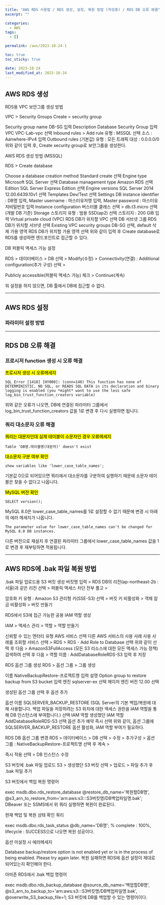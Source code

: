 ```yaml
---
title: "AWS RDS 사용법 / RDS 생성, 설정, 복원 방법 (작성중) / RDS DB 오류 해결"
excerpt: ""

categories:
  - AWS
tags:
  - []

permalink: /aws/2023-10-24-1

toc: true
toc_sticky: true

date: 2023-10-24
last_modified_at: 2023-10-24
---
```


## AWS RDS 생성

RDS용 VPC 보안그룹 생성 방법

VPC > Security Groups Create > security group

Security group name	DB-SG 입력
Description	Database Security Group 입력
VPC	VPC-Lab-vpc 선택
Inbound rules > Add rule	유형 : MSSQL 선택
소스 : Aanwhere-IPv4 입력
Outbound rules (기본값)	유형 : 모든 트래픽
대상 : 0.0.0.0/0
위와 같이 입력 후, Create security group로 보안그룹을 생성한다.



AWS RDS 생성 방법 (MSSQL)

RDS > Create database

Choose a database creation method	Standard create 선택
Engine type	Microsoft SQL Server 선택
Database management type	Amazon RDS 선택
Edition	SQL Server Express Edition 선택
Engine versions	SQL Server 2014 12.00.6439.10v1 선택
Templates	Dev/Test 선택
Settings	DB instance identifier : DB명 입력,
Master username : 마스터유저명 입력,
Master password : 마스터유저비밀번호 입력
Instance configuration	버스터블 클래스 선택 > db.t3.micro 선택 (개발 DB 기준)
Storage	스토리지 유형 : 범용 SSD(ap2) 선택
스토리지 : 200 GiB 입력
Virtual private cloud (VPC)	RDS DB가 위치할 VPC 선택
DB 서브넷 그룹	RDS DB가 위치할 서브넷 선택
Existing VPC security groups	DB-SG 선택, default 삭제
가용 영역	RDS DB가 위치할 가용 영역 선택
위와 같이 입력 후 Create database로 RDS를 생성하면 엔드포인트로 접근할 수 있다.



DB 퍼블릭 액세스 가능 설정

RDS > 데이터베이스 > DB 선택 > Modify(수정) > Connectivity(연결) : Additional configuration(추가 구성) 선택 >

Publicly accessible(퍼블릭 액세스 가능) 체크 > Continue(계속)

위 설정을 하지 않으면, DB 툴에서 DB에 접근할 수 없다.

---

## AWS RDS 설정

### 파라미터 설정 방법






---

## RDS DB 오류 해결

### 프로시저 function 생성 시 오류 해결

<mark>프로시저 생성 시 오류메세지</mark>
```
SQL Error [1418] [HY000]: (conn=140) This function has none of DETERMINISTIC, NO SQL, or READS SQL DATA in its declaration and binary logging is enabled (you *might* want to use the less safe log_bin_trust_function_creators variable)
```
위와 같은 오류가 나오면, DB에 연결된 파라미터 그룹에서 log_bin_trust_function_creators 값을 1로 변경 후 다시 실행하면 됩니다.

### 쿼리 대소문자 오류 해결
<mark>쿼리는 대문자인데 실제 테이블이 소문자인 경우 오류메세지</mark>
```
Table 'DB명.테이블명(대문자)' doesn't exist
```

<mark>대소문자 구분 여부 확인</mark>
```
show variables like 'lower_case_table_names';
```
기본값 0으로 되어있으면 쿼리에서 대소문자를 구분하여 실행하기 때문에 소문자 테이블은 찾을 수 없다고 나옵니다.

<mark>MySQL 버전 확인</mark>
```
SELECT version();
```
MySQL 8.0은 lower_case_table_names를 1로 설정할 수 없기 때문에 변경 시 아래의 에러 메세지가 나옵니다.
```
The parameter value for lower_case_table_names can't be changed for MySQL 8.0 DB instances.
```
다른 버전으로 재설치 후 연결된 파라미터 그룹에서 lower_case_table_names 값을 1로 변경 후 재부팅하면 적용됩니다.

---

## AWS RDS에 .bak 파일 복원 방법

.bak 파일 업로드용 S3 버킷 생성
버킷명 입력 > RDS DB의 리전(ap-northeast-2b : 서울)과 같은 리전 선택 > 퍼블릭 액세스 차단 전부 풀고 >

암호화 키 유형 : Amazon S3 관리형 키(SSE-S3) 선택 > 버킷 키 비활성화 >  객체 잠금 비활성화 > 버킷 만들기


RDS에서 S3에 접근 가능한 공용 IAM 역할 생성

IAM > 액세스 관리 > 역할 > 역할 만들기

신뢰할 수 있는 엔터티 유형	AWS 서비스 선택
다른 AWS 서비스의 사용 사례	사용 사례를 조회할 서비스 선택 > RDS > RDS - Add Role to Database 선택
위와 같이 선택 후 다음 > AmazonS3FullAccess (모든 S3 리소스에 대한 모든 액세스 가능 정책) 검색하여 선택 후 다음 >
역할 이름 : AddDatabaseRoleRDS-S3 입력 후 저장

RDS 옵션 그룹 생성
RDS > 옵션 그룹 > 그룹 생성

이름	NativeBackupRestore-프로젝트명 입력
설명	Option group to restore backup from S3 bucket 입력
엔진	sqlserver-ex 선택
메이저 엔진 버전	12.00 선택


생성된 옵션 그룹 선택 후 옵션 추가

옵션 이름	SQLSERVER_BACKUP_RESTORE (SQL Server의 기본 백업/복원에 대해 사용합니다. 백업 파일을 저장하려는 S3 위치에 대한 액세스 권한을 IAM 역할을 통해 DB 인스턴스에 부여합니다.) 선택
IAM 역할	생성했던 IAM 역할 AddDatabaseRoleRDS-S3 선택
옵션 추가 예약	즉시 선택
위와 같이, 옵션 그룹에 SQLSERVER_BACKUP_RESTORE 옵션 활성화, IAM 역할 부여가 필요하다.

RDS DB 옵션 그룹 변경
RDS > 데이터베이스 > DB 선택 > 수정 > 추가구성 > 옵션 그룹 : NativeBackupRestore-프로젝트명 선택 후 계속 >

즉시 적용 선택 > DB 인스턴스 수정

S3 버킷에 .bak 파일 업로드
S3 > 생성했던 S3 버킷 선택 > 업로드 > 파일 추가 후 .bak 파일 추가

S3 버킷에서 백업 복원 명령어

exec msdb.dbo.rds_restore_database
@restore_db_name='복원할DB명',
@s3_arn_to_restore_from='arn:aws:s3:::S3버킷명/DB백업파일명.bak';
DBeaver 또는 SSMS에서 위 쿼리 실행하면 복원이 완료된다.



현재 백업 및 복원 상태 확인 쿼리

exec msdb.dbo.rds_task_status @db_name='DB명';
% complete : 100%, lifecycle : SUCCESS으로 나오면 복원 성공이다.



옵션 미설정 시 에러메세지

Database backup/restore option is not enabled yet or is in the process of being enabled. Please try again later.
복원 실패하면 RDS에 옵션 설정이 제대로 되어있는지 확인해야 한다.



아마존 RDS에서 .bak 백업 명령어

exec msdb.dbo.rds_backup_database 
@source_db_name='백업할DB명', 
@s3_arn_to_backup_to='arn:aws:s3:::S3버킷명/DB백업파일명.bak',
@overwrite_S3_backup_file=1;
S3 버킷에 DB를 백업할 수 있는 명령어이다.